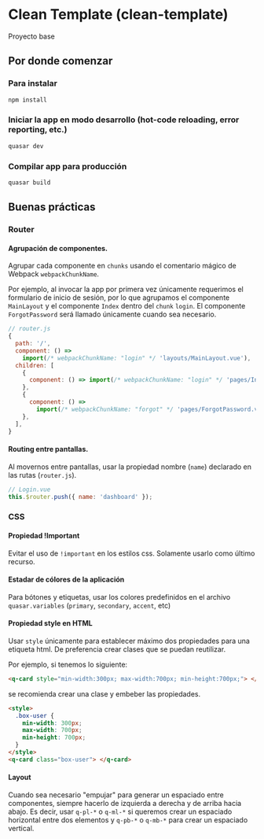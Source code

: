 # Clean Template (clean-template)

Proyecto base

## Por donde comenzar

### Para instalar

```bash
npm install
```

### Iniciar la app en modo desarrollo (hot-code reloading, error reporting, etc.)

```bash
quasar dev
```

### Compilar app para producción

```bash
quasar build
```

## Buenas prácticas

### Router

#### Agrupación de componentes.

Agrupar cada componente en `chunks` usando el comentario mágico de Webpack `webpackChunkName`.

Por ejemplo, al invocar la app por primera vez únicamente requerimos el formulario de inicio de sesión, por lo que agrupamos el componente `MainLayout` y el componente `Index` dentro del `chunk` `login`. El componente `ForgotPassword` será llamado únicamente cuando sea necesario.

```js
// router.js
{
  path: '/',
  component: () =>
    import(/* webpackChunkName: "login" */ 'layouts/MainLayout.vue'),
  children: [
    {
      component: () => import(/* webpackChunkName: "login" */ 'pages/Index.vue'),
    },
    {
      component: () =>
        import(/* webpackChunkName: "forgot" */ 'pages/ForgotPassword.vue'),
    },
  ],
}
```

#### Routing entre pantallas.

Al movernos entre pantallas, usar la propiedad nombre (`name`) declarado en las rutas (`router.js`).

```js
// Login.vue
this.$router.push({ name: 'dashboard' });
```

### CSS

#### Propiedad !Important

Evitar el uso de `!important` en los estilos css. Solamente usarlo como último recurso.

#### Estadar de cólores de la aplicación

Para bótones y etiquetas, usar los colores predefinidos en el archivo `quasar.variables` (`primary`, `secondary`, `accent`, etc)

#### Propiedad style en HTML

Usar `style` únicamente para establecer máximo dos propiedades para una etiqueta html. De preferencia crear clases que se puedan reutilizar.

Por ejemplo, si tenemos lo siguiente:

```html
<q-card style="min-width:300px; max-width:700px; min-height:700px;"> </q-card>
```

se recomienda crear una clase y embeber las propiedades.

```html
<style>
  .box-user {
    min-width: 300px;
    max-width: 700px;
    min-height: 700px;
  }
</style>
<q-card class="box-user"> </q-card>
```

#### Layout

Cuando sea necesario "empujar" para generar un espaciado entre componentes, siempre hacerlo de izquierda a derecha y de arriba hacia abajo. Es decir, usar `q-pl-*` o `q-ml-*` si queremos crear un espaciado horizontal entre dos elementos y `q-pb-*` o `q-mb-*` para crear un espaciado vertical.
